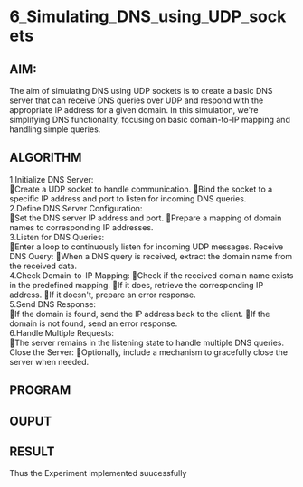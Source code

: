 # 6_Simulating_DNS_using_UDP_sockets
## AIM: 
The aim of simulating DNS using UDP sockets is to create a basic DNS server that can receive DNS queries over UDP and respond with the appropriate IP address for a given domain. In this simulation, we're simplifying DNS functionality, focusing on basic domain-to-IP mapping and handling simple queries.
## ALGORITHM 
1.Initialize DNS Server:
<BR>
Create a UDP socket to handle communication.
Bind the socket to a specific IP address and port to listen for incoming DNS queries.
<BR>
2.Define DNS Server Configuration:
<BR>
Set the DNS server IP address and port.
Prepare a mapping of domain names to corresponding IP addresses.
<BR>
3.Listen for DNS Queries:
<BR>
Enter a loop to continuously listen for incoming UDP messages.
Receive DNS Query:
When a DNS query is received, extract the domain name from the received data.
<BR>
4.Check Domain-to-IP Mapping:
Check if the received domain name exists in the predefined mapping.
If it does, retrieve the corresponding IP address.
If it doesn't, prepare an error response.
<BR>
5.Send DNS Response:
<BR>
If the domain is found, send the IP address back to the client.
If the domain is not found, send an error response.
<BR>
6.Handle Multiple Requests:
<BR>
The server remains in the listening state to handle multiple DNS queries.
Close the Server:
Optionally, include a mechanism to gracefully close the server when needed.
<BR>
## PROGRAM
## OUPUT
## RESULT
Thus the Experiment implemented suucessfully
